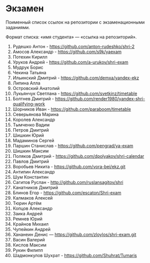 Экзамен
=======

Поименный список ссылок на репозитории с экзаменационными заданиями.

Формат списка: «имя студента» — «ссылка на репозиторий».


1. Рудешко Антон - https://github.com/anton-rudeshko/shri-2
1. Амосов Александр - https://github.com/s9k/yaexam
1. Потехин Кирилл
1. Уруков Андрей - https://github.com/a-urukov/shri-exam
1. Мудрук Борис
1. Чекина Татьяна
1. Ильинский Дмитрий - https://github.com/demxa/yandex-ekz
1. Липина Алла
1. Островский Анатолий
1. Лукьянчук Светлана - https://github.com/svetkinz/timetable
1. Болтнев Дмитрий - https://github.com/render1980/yandex-shri-qualifying-work
1. Шорников Иван - https://github.com/paraboom/timetable
1. Северьянова Марина
1. Королев Александр
1. Тымченко Вадим
1. Петров Дмитрий
1. Шишкин Юрий
1. Мадаминов Сергей
1. Паршин Станислав - https://github.com/pengrad/ya-exam
1. Шишкин Максим
1. Поляков Дмитрий - https://github.com/dpolyakov/shri-calendar
1. Павлов Дмитрий
1. Воробьев Никита - https://github.com/vora-bei/ekz.git
1. Антипин Александр
1. Шум Константин
1. Сагитов Руслан - http://github.com/ruslansagitov/shri
1. Канатников Дмитрий
1. Блинов Егор - https://github.com/escaton/Shri-exam
1. Калмаков Алексей
1. Тюрин Артём
1. Копцов Александр
1. Заика Андрей
1. Ремнев Юрий
1. Крайнов Михаил
1. Чупейкин Андрей
1. Хананеин Денис — https://github.com/zloylos/shri-exam.git
1. Васин Валерий
1. Кислов Максим
1. Рукин Филипп
1. Шадмонкулов Шухрат - https://github.com/Shuhrat/Tumaris
